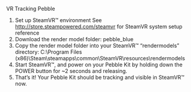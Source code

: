 VR Tracking Pebble
1. Set up SteamVR™ environment
  See http://store.steampowered.com/steamvr
  for SteamVR system setup reference
2. Download the render model folder: pebble_blue
3. Copy the render model folder into your SteamVR™ “rendermodels” directory:
  C:\Program Files (x86)\Steam\steamapps\common\SteamVR\resources\rendermodels
4. Start SteamVR™, and power on your Pebble Kit by holding down the POWER button for ~2
seconds and releasing.
5. That’s it! Your Pebble Kit should be tracking and visible in SteamVR™ now.

